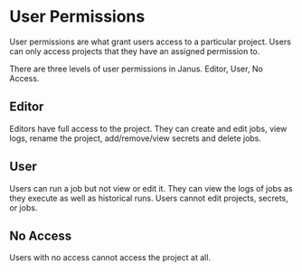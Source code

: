 # User Permissions

User permissions are what grant users access to a particular project.  Users can only access projects that they have an assigned
permission to.  

There are three levels of user permissions in Janus.  Editor, User, No Access.

## Editor

Editors have full access to the project.  They can create and edit jobs, view logs, rename the project, add/remove/view secrets and delete jobs.

## User

Users can run a job but not view or edit it. They can view the logs of jobs as they execute as well as historical runs.  Users
cannot edit projects, secrets, or jobs.

## No Access

Users with no access cannot access the project at all.